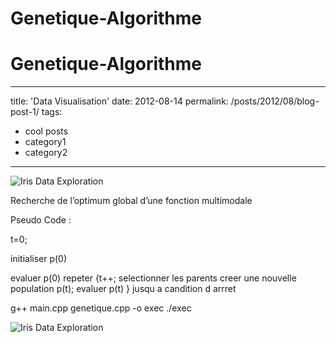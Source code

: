 # Genetique-Algorithme
# Genetique-Algorithme

---
title: 'Data Visualisation'
date: 2012-08-14
permalink: /posts/2012/08/blog-post-1/
tags:
  - cool posts
  - category1
  - category2
---


![Iris Data Exploration](https://cherrraqi.github.io/aca/files/iris.png)

Recherche de l’optimum global d’une fonction multimodale

Pseudo Code :

t=0;

initialiser p(0)

evaluer p(0)
 repeter 
   {t++;
   selectionner les parents 
   creer une nouvelle population p(t);
   evaluer p(t)
   } jusqu a candition d arrret 
 

g++ main.cpp genetique.cpp -o  exec
./exec

![Iris Data Exploration](https://cherrraqi.github.io/aca/files/iris.png)
